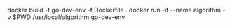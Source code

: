 docker build -t go-dev-env -f Dockerfile .
docker run -it --name algorithm -v $PWD:/usr/local/algorithm go-dev-env